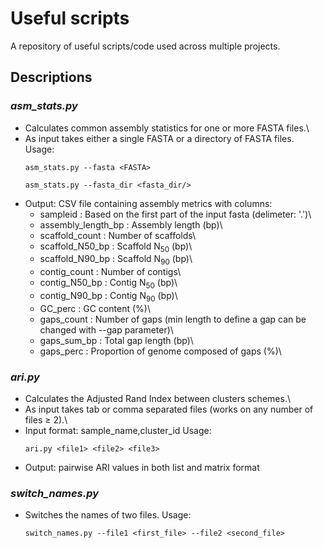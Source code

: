 # Useful scripts

A repository of useful scripts/code used across multiple projects.

## Descriptions
### *asm_stats.py*
- Calculates common assembly statistics for one or more FASTA files.\
- As input takes either a single FASTA or a directory of FASTA files.
Usage:
  ```
  asm_stats.py --fasta <FASTA>

  asm_stats.py --fasta_dir <fasta_dir/>
  ```
* Output: CSV file containing assembly metrics with columns:
  * sampleid : Based on the first part of the input fasta (delimeter: '.')\
  * assembly_length_bp : Assembly length (bp)\
  * scaffold_count : Number of scaffolds\
  * scaffold_N50_bp : Scaffold N<sub>50</sub> (bp)\
  * scaffold_N90_bp : Scaffold N<sub>90</sub> (bp)\
  * contig_count : Number of contigs\
  * contig_N50_bp : Contig N<sub>50</sub> (bp)\
  * contig_N90_bp : Contig N<sub>90</sub> (bp)\
  * GC_perc : GC content (%)\
  * gaps_count : Number of gaps (min length to define a gap can be changed with --gap parameter)\
  * gaps_sum_bp : Total gap length (bp)\
  * gaps_perc : Proportion of genome composed of gaps (%)\

### *ari.py*
- Calculates the Adjusted Rand Index between clusters schemes.\
- As input takes tab or comma separated files (works on any number of files ≥ 2).\
- Input format: sample_name,cluster_id
Usage:
  ```
  ari.py <file1> <file2> <file3>
  ```
- Output: pairwise ARI values in both list and matrix format
### *switch_names.py*
- Switches the names of two files. Usage:
  ```
  switch_names.py --file1 <first_file> --file2 <second_file>
  ```
